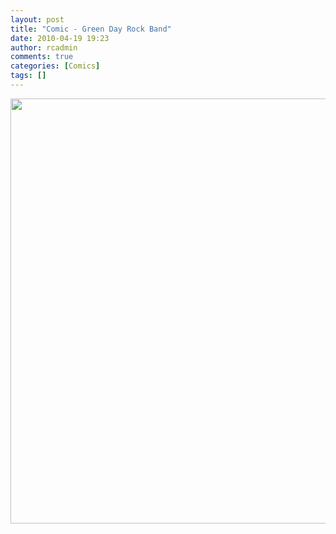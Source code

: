 ```yaml
---
layout: post
title: "Comic - Green Day Rock Band"
date: 2010-04-19 19:23
author: rcadmin
comments: true
categories: [Comics]
tags: []
---
```

<a href="http://bitsmack.com/wp/2010/04/19/comic-green-day-rock-band/"><img src="http://bitsmack.com/wp/wp-content/uploads/2010/04/20100419.jpg" alt="" title="Remember how we put all that time and care we put into Beatles Rock Band? Yeah we don't need to do that for Green Day." width="680" height="680" class="alignnone size-full wp-image-1904" /></a>
